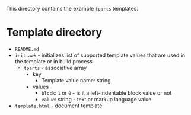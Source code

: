 This directory contains the example `tparts` templates.

# Template directory

- `README.md`
- `init.awk` - initializes list of supported template values that are used in the template or in build process
    - `tparts` - associative array
        - key
            - Template value name: string
        - values
            - `block`: `1` or `0` - is it a left-indentable block value or not
            - `value`: string - text or markup language value
- `template.html` - document template
